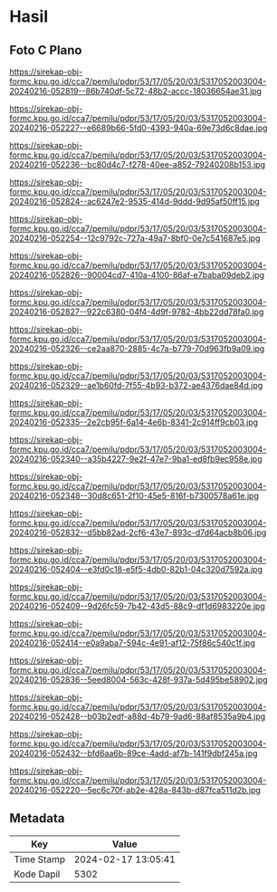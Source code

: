 # Hasil

## Foto C Plano

https://sirekap-obj-formc.kpu.go.id/cca7/pemilu/pdpr/53/17/05/20/03/5317052003004-20240216-052819--86b740df-5c72-48b2-accc-18036654ae31.jpg

https://sirekap-obj-formc.kpu.go.id/cca7/pemilu/pdpr/53/17/05/20/03/5317052003004-20240216-052227--e6689b66-5fd0-4393-940a-69e73d6c8dae.jpg

https://sirekap-obj-formc.kpu.go.id/cca7/pemilu/pdpr/53/17/05/20/03/5317052003004-20240216-052236--bc80d4c7-f278-40ee-a852-79240208b153.jpg

https://sirekap-obj-formc.kpu.go.id/cca7/pemilu/pdpr/53/17/05/20/03/5317052003004-20240216-052824--ac6247e2-9535-414d-9ddd-9d95af50ff15.jpg

https://sirekap-obj-formc.kpu.go.id/cca7/pemilu/pdpr/53/17/05/20/03/5317052003004-20240216-052254--12c9792c-727a-49a7-8bf0-0e7c541687e5.jpg

https://sirekap-obj-formc.kpu.go.id/cca7/pemilu/pdpr/53/17/05/20/03/5317052003004-20240216-052826--90004cd7-410a-4100-86af-e7baba09deb2.jpg

https://sirekap-obj-formc.kpu.go.id/cca7/pemilu/pdpr/53/17/05/20/03/5317052003004-20240216-052827--922c6380-04f4-4d9f-9782-4bb22dd78fa0.jpg

https://sirekap-obj-formc.kpu.go.id/cca7/pemilu/pdpr/53/17/05/20/03/5317052003004-20240216-052326--ce2aa870-2885-4c7a-b779-70d963fb9a09.jpg

https://sirekap-obj-formc.kpu.go.id/cca7/pemilu/pdpr/53/17/05/20/03/5317052003004-20240216-052329--ae1b60fd-7f55-4b93-b372-ae4376dae84d.jpg

https://sirekap-obj-formc.kpu.go.id/cca7/pemilu/pdpr/53/17/05/20/03/5317052003004-20240216-052335--2e2cb95f-6a14-4e6b-8341-2c914ff9cb03.jpg

https://sirekap-obj-formc.kpu.go.id/cca7/pemilu/pdpr/53/17/05/20/03/5317052003004-20240216-052340--a35b4227-9e2f-47e7-9ba1-ed8fb9ec958e.jpg

https://sirekap-obj-formc.kpu.go.id/cca7/pemilu/pdpr/53/17/05/20/03/5317052003004-20240216-052348--30d8c651-2f10-45e5-816f-b7300578a61e.jpg

https://sirekap-obj-formc.kpu.go.id/cca7/pemilu/pdpr/53/17/05/20/03/5317052003004-20240216-052832--d5bb82ad-2cf6-43e7-893c-d7d64acb8b06.jpg

https://sirekap-obj-formc.kpu.go.id/cca7/pemilu/pdpr/53/17/05/20/03/5317052003004-20240216-052404--e3fd0c18-e5f5-4db0-82b1-04c320d7592a.jpg

https://sirekap-obj-formc.kpu.go.id/cca7/pemilu/pdpr/53/17/05/20/03/5317052003004-20240216-052409--9d26fc59-7b42-43d5-88c9-df1d6983220e.jpg

https://sirekap-obj-formc.kpu.go.id/cca7/pemilu/pdpr/53/17/05/20/03/5317052003004-20240216-052414--e0a9aba7-594c-4e91-af12-75f86c540c1f.jpg

https://sirekap-obj-formc.kpu.go.id/cca7/pemilu/pdpr/53/17/05/20/03/5317052003004-20240216-052836--5eed8004-563c-428f-937a-5d495be58902.jpg

https://sirekap-obj-formc.kpu.go.id/cca7/pemilu/pdpr/53/17/05/20/03/5317052003004-20240216-052428--b03b2edf-a88d-4b79-9ad6-88af8535a9b4.jpg

https://sirekap-obj-formc.kpu.go.id/cca7/pemilu/pdpr/53/17/05/20/03/5317052003004-20240216-052432--bfd6aa6b-89ce-4add-af7b-141f9dbf245a.jpg

https://sirekap-obj-formc.kpu.go.id/cca7/pemilu/pdpr/53/17/05/20/03/5317052003004-20240216-052220--5ec6c70f-ab2e-428a-843b-d87fca511d2b.jpg


## Metadata

| Key        | Value               |
| ---------- | ------------------- |
| Time Stamp | 2024-02-17 13:05:41 |
| Kode Dapil | 5302                |



